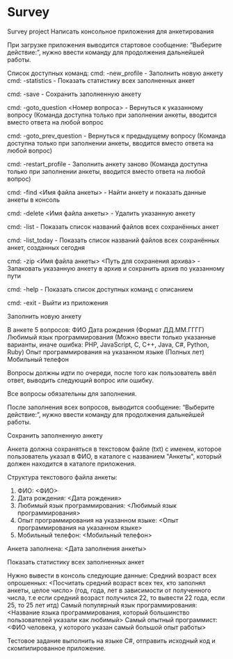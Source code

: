 # Survey
Survey project
Написать консольное приложения для анкетирования

При загрузке приложения выводится стартовое сообщение: “Выберите действие:”, нужно ввести команду для продолжения дальнейшей работы.


Список доступных команд:
cmd: -new_profile - Заполнить новую анкету
cmd: -statistics - Показать статистику всех заполненных анкет

cmd: -save - Сохранить заполненную анкету

cmd: -goto_question <Номер вопроса> - Вернуться к указанному вопросу (Команда доступна только при заполнении анкеты, вводится вместо ответа на любой вопрос

cmd: -goto_prev_question - Вернуться к предыдущему вопросу (Команда доступна только при заполнении анкеты, вводится вместо ответа на любой вопрос)

cmd: -restart_profile - Заполнить анкету заново (Команда доступна только при заполнении анкеты, вводится вместо ответа на любой вопрос)

cmd: -find <Имя файла анкеты> - Найти анкету и показать данные анкеты в консоль

cmd: -delete <Имя файла анкеты> - Удалить указанную анкету

cmd: -list - Показать список названий файлов всех сохранённых анкет

cmd: -list_today - Показать список названий файлов всех сохранённых анкет, созданных сегодня

cmd: -zip <Имя файла анкеты> <Путь для сохранения архива> - Запаковать указанную анкету в архив и сохранить архив по указанному пути

cmd: -help - Показать список доступных команд с описанием

cmd: -exit - Выйти из приложения



Заполнить новую анкету

В анкете 5 вопросов:
ФИО
Дата рождения (Формат ДД.ММ.ГГГГ)
Любимый язык программирования (Можно ввести только указанные варианты, иначе ошибка: PHP, JavaScript, C, C++, Java, C#, Python, Ruby)
Опыт программирования на указанном языке (Полных лет)
Мобильный телефон

Вопросы должны идти по очереди, после того как пользователь ввёл ответ, выводить следующий вопрос или ошибку.

Все вопросы обязательны для заполнения.

После заполнения всех вопросов, выводится сообщение: “Выберите действие:”, нужно ввести команду для продолжения дальнейшей работы.


Сохранить заполненную анкету

Анкета должна сохраняться в текстовом файле (txt) с именем, которое пользователь указал в ФИО, в каталоге с названием "Анкеты", который должен находится в каталоге приложения.


Структура текстового файла анкеты:


1. ФИО: <ФИО>
2. Дата рождения: <Дата рождения>
3. Любимый язык программирования: <Любимый язык программирования>
4. Опыт программирования на указанном языке: <Опыт программирования на указанном языке>
5. Мобильный телефон: <Мобильный телефон>

Анкета заполнена: <Дата заполнения анкеты>


Показать статистику всех заполненных анкет

Нужно вывести в консоль следующие данные:
Средний возраст всех опрошенных: <Посчитать средний возраст всех тех, кто заполнял анкеты, целое число> (год, года, лет в зависимости от полученного числа, т.е если средний возраст получился 22, то вывести 22 года, если 25, то 25 лет итд)
Самый популярный язык программирования: <Название языка программирования, который большинство пользователей указали как любимый>
Самый опытный программист: <ФИО человека, у которого указан самый большой опыт работы>

Тестовое задание выполнить на языке C#, отправить исходный код и скомпилированное приложение.
